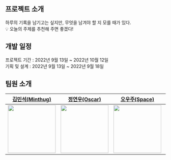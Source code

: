 ## 프로젝트 소개

하루의 기록을 남기고는 싶지만, 무엇을 남겨야 할 지 모를 때가 있다.  
💡 오늘의 주제를 추천해 주면 좋겠다!

## 개발 일정

프로젝트 기간 : 2022년 9월 13일 ~ 2022년 10월 12일  
기획 및 설계 : 2022년 9월 13일 ~ 2022년 9월 18일

## 팀원 소개

|                 [김민석(Minthug)](https://github.com/minthug)                 |                 [정연우(Oscar)](https://github.com/Oscar0421)                 |                 [오우주(Space)](https://github.com/space8033)                 |                [조수완(Swan)](https://github.com/adline0618)                 |
| :---------------------------------------------------------------------------: | :---------------------------------------------------------------------------: | :---------------------------------------------------------------------------: | :--------------------------------------------------------------------------: |
| <img src="https://avatars.githubusercontent.com/u/100764819?v=4" width=150 /> | <img src="https://avatars.githubusercontent.com/u/104333720?v=4" width=150 /> | <img src="https://avatars.githubusercontent.com/u/100135735?v=4" width=150 /> | <img src="https://avatars.githubusercontent.com/u/99741801?v=4" width=150 /> |
